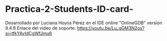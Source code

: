 # Practica-2-Students-ID-card-
Desarrollado por Luciana Hoyos Pérez en el IDE online "OnlineGDB" version 9.4.8
Enlace del video de soporte: https://youtu.be/Lu_gGM3N2os?si=tfkYAvIdCgWfJmu6

